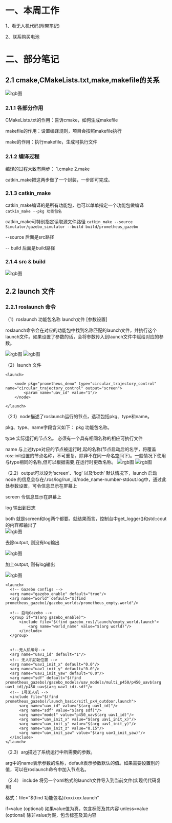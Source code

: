 # 一、本周工作
1、看无人机代码(附带笔记)

2、联系购买电池


# 二、部分笔记
## 2.1 cmake,CMakeLists.txt,make,makefile的关系
![rgb图]( https://img-blog.csdnimg.cn/c6ce20771a434c678afe8e0c01432a2d.png)
### 2.1.1 各部分作用
CMakeLists.txt的作用：告诉cmake，如何生成makefile

makefile的作用：设置编译规则，项目会按照makefile执行

make的作用：执行makefile，生成可执行文件

### 2.1.2 编译过程
编译的过程大致有两步：
1.cmake
2.make

catkin_make把这两步做了一个封装，一步即可完成。

### 2.1.3 catkin_make
catkin_make编译的是所有功能包，也可以单单指定一个功能包做编译
``` catkin_make --pkg 功能包名```

catkin_make可特别指定读取源文件路径
```catkin_make --source Simulator/gazebo_simulator --build build/prometheus_gazebo```

--source 后面是src路径

-- build 后面是build路径
### 2.1.4 src & build 
![rgb图](https://img-blog.csdnimg.cn/bd5fedbe575645ee9ed573f0140be411.png)


## 2.2 launch 文件
### 2.2.1 roslaunch 命令
（1）roslaunch  功能包名称  launch文件 [参数设置]

roslaunch命令会在对应的功能包中找到名称匹配的launch文件，并执行这个launch文件。如果设置了参数的话，会将参数传入到launch文件中赋给对应的参数。

![rgb图](https://img-blog.csdnimg.cn/bf30ed3a3bea4b479b64d062f1a7151e.png)
![rgb图](https://img-blog.csdnimg.cn/511075890e6b416d9c7154b73655b435.png)

（2）launch 文件

``` 
<launch>
 
    <node pkg="prometheus_demo" type="circular_trajectory_control" name="circular_trajectory_control" output="screen">
        <param name="uav_id" value="1"/>
    </node>
 
</launch>
```
（2.1）node描述了roslaunch运行的节点，选项包括pkg、type和name。

pkg、type、name字段含义如下：
pkg        功能包名称。
  
type       实际运行的节点名。 必须有一个具有相同名称的相应可执行文件

name    与上述type对应的节点被运行时,起的名称(节点启动后的名字，将覆盖ros::init设置的节点名称，不可重复，除非不在同一命名空间下)。一般情况下使用与type相同的名称,但可以根据需要,在运行时更改名称。
 ![rgb图](https://img-blog.csdnimg.cn/3c8e1f4fc992414db1d8b886bd12aa31.png)
 ![rgb图](https://img-blog.csdnimg.cn/0161ae60d82943c08881e624a162e0b1.png)

（2.2）output可以设为‘screen’、‘log’ 以及‘both’
默认情况下，launch 启动 node 的信息会存在/.ros/log/run_id/node_name-number-stdout.log中，通过此处参数设置，可令信息显示在屏幕上

screen   令信息显示在屏幕上

log 输出到日志

both 就是screen和log两个都要。就结果而言，控制台中get_logger()和std::cout的内容都输出了  
 ![rgb图](https://img-blog.csdnimg.cn/9c65c81158fa458e8e6ea727d689a27b.png)

  去除output, 则没有log输出
  
   ![rgb图](https://img-blog.csdnimg.cn/f6990dce5268495cbf7528e4e49399b1.png)

  加上output, 则有log输出
  
  ![rgb图](https://img-blog.csdnimg.cn/7f0ad6d1e6864e6c85008acb962f4412.png)
  
  
  ```
 <launch>
	<!-- Gazebo configs -->
    <arg name="gazebo_enable" default="true"/>
	<arg name="world" default="$(find prometheus_gazebo)/gazebo_worlds/prometheus_empty.world"/>
 
    <!-- 启动Gazebo -->
    <group if="$(arg gazebo_enable)">
        <include file="$(find gazebo_ros)/launch/empty_world.launch">
            <arg name="world_name" value="$(arg world)"/>
        </include>
    </group>
  
 
    <!--无人机编号-->
    <arg name="uav1_id" default="1"/>
	<!-- 无人机初始位置 -->
	<arg name="uav1_init_x" default="0.0"/>
    <arg name="uav1_init_y" default="0.0"/>
    <arg name="uav1_init_yaw" default="0.0"/>
	<arg name="sdf" default="$(find prometheus_gazebo)/gazebo_models/uav_models/multi_p450/p450_uav$(arg uav1_id)/p450_uav$(arg uav1_id).sdf"/>
	<!-- 1号无人机 -->
	<include file="$(find prometheus_gazebo)/launch_basic/sitl_px4_outdoor.launch">
		<arg name="uav_id" value="$(arg uav1_id)"/>
		<arg name="sdf" value="$(arg sdf)"/>
		<arg name="model" value="p450_uav$(arg uav1_id)"/>
		<arg name="uav_init_x" value="$(arg uav1_init_x)"/>
		<arg name="uav_init_y" value="$(arg uav1_init_y)"/>
		<arg name="uav_init_z" value="0.15"/>
		<arg name="uav_init_yaw" value="$(arg uav1_init_yaw)"/>
	</include>
</launch>
  ```
  
（2.3）arg描述了系统运行中所需要的参数。
  
arg中的name表示参数的名称，default表示参数默认的值。如果需要设置别的值，可以在roslaunch命令中加入节点名。
  
  
（2.4） include 将另一个xml格式的launch文件导入到当前文件(实现代代码复用)

  格式：file="$(find 功能包名)/xxx/xxx.launch"

  if=value (optional) 如果value值为真，包含标签及其内容
 unless=value (optional)  除非value为假，包含标签及其内容
  
  

  
  
  
